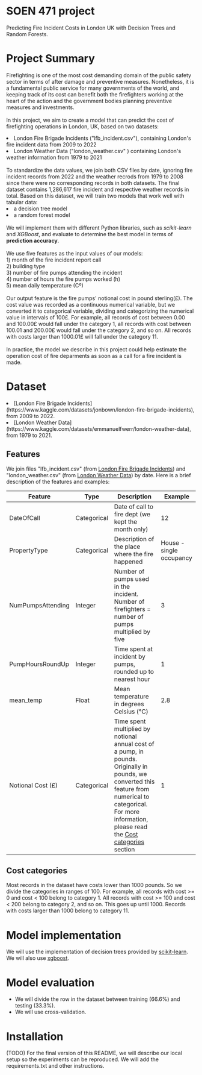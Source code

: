# SOEN 471 project
Predicting Fire Incident Costs in London UK with Decision Trees and Random Forests.

# Project Summary
Firefighting is one of the most cost demanding domain of the public safety sector in terms of after damage and preventive measures. Nonetheless, it is a fundamental public service for many governments of the world, and keeping track of its cost can benefit both the firefighters working at the heart of the action and the government bodies planning preventive measures and investments.
<br><br>
In this project, we aim to create a model that can predict the cost of firefighting operations in London, UK, based on two datasets: 
<li>London Fire Brigade Incidents ("lfb_incident.csv"), containing London's fire incident data from 2009 to 2022
<li>London Weather Data ("london_weather.csv" ) containing London's weather information from 1979 to 2021
<br><br>
To standardize the data values, we join both CSV files by date, ignoring fire incident records from 2022 and the weather recrods from 1979 to 2008 since there were no corresponding records in both datasets. The final dataset contains 1,286,617 fire incident and respective weather records in total. Based on this dataset, we will train two models that work well with tabular data: 
<li>a decision tree model 
<li>a random forest model
<br><br>
We will implement them with different Python libraries, such as <i>scikit-learn</i> and <i>XGBoost</i>, and evaluate to determine the best model in terms of <b>prediction accuracy</b>.
<br>
<br>
We use five features as the input values of our models: 
<br>1) month of the fire incident report call 
<br>2) building type 
<br>3) number of fire pumps attending the incident
<br>4) number of hours the fire pumps worked (h)
<br>5) mean daily temperature (Cº) 
<br><br>
Our output feature is the fire pumps' notional cost in pound sterling(£). The cost value was recorded as a continuous numerical variable, but we converted it to categorical variable, dividing and categorizing the numerical value in intervals of 100£. For example, all records of cost between 0.00 and 100.00£ would fall under the category 1, all records with cost between 100.01 and 200.00£ would fall under the category 2, and so on. All records with costs larger than 1000.01£ will fall under the category 11. 
<br><br>
In practice, the model we describe in this project could help estimate the operation cost of fire deparments as soon as a call for a fire incident is made.
<br>

# Dataset
<li> [London Fire Brigade Incidents](https://www.kaggle.com/datasets/jonbown/london-fire-brigade-incidents), from 2009 to 2022.
<li>[London Weather Data](https://www.kaggle.com/datasets/emmanuelfwerr/london-weather-data), from 1979 to 2021.

## Features
We join files "lfb_incident.csv" (from [London Fire Brigade Incidents](https://www.kaggle.com/datasets/jonbown/london-fire-brigade-incidents?select=lfb_incident.csv)) and "london_weather.csv" (from [London Weather Data](https://www.kaggle.com/datasets/emmanuelfwerr/london-weather-data?select=london_weather.csv)) by date. Here is a brief description of the features and examples:

| **Feature**       | **Type**    | **Description**                                                    | **Example**              |
|-------------------|-------------|--------------------------------------------------------------------|--------------------------|
| DateOfCall        | Categorical | Date of call to fire dept (we kept the month only)                 | 12                       |
| PropertyType      | Categorical | Description of the place where the fire happened                   | House - single occupancy |
| NumPumpsAttending | Integer     | Number of pumps used in the incident. Number of firefighters = number of pumps multiplied by five                  | 3                        |
| PumpHoursRoundUp  | Integer     | Time spent at incident by pumps, rounded up to nearest hour        | 1                        |
| mean_temp  | Float     |  Mean temperature in degrees Celsius (°C)        | 2.8                        |
| Notional Cost (£) | Categorical     | Time spent multiplied by notional annual cost of a pump, in pounds. Originally in pounds, we converted this feature from numerical to categorical. For more information, please read the [Cost categories](#cost-cat) section | 1                      |

## <a name="cost-cat"></a> Cost categories
Most records in the dataset have costs lower than 1000 pounds. So we divide the categories in ranges of 100. For example, all records with cost >= 0 and cost < 100 belong to category 1. All records with cost >= 100 and cost < 200 belong to category 2, and so on. This goes up until 1000. Records with costs larger than 1000 belong to category 11.

# Model implementation
We will use the implementation of decision trees provided by [scikit-learn](https://scikit-learn.org/stable/modules/generated/sklearn.tree.DecisionTreeClassifier.html#sklearn.tree.DecisionTreeClassifier). We will also use [xgboost](https://xgboost.readthedocs.io/).

# Model evaluation
- We will divide the row in the dataset between training (66.6%) and testing (33.3%).
- We will use cross-validation.

# Installation
(TODO) For the final version of this README, we will describe our local setup so the experiments can be reproduced. We will add the requirements.txt and other instructions.
